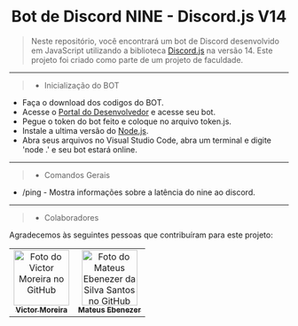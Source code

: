 <h1 align="center">
  <br>Bot de Discord NINE - Discord.js V14
</h1>

> Neste repositório, você encontrará um bot de Discord desenvolvido em JavaScript utilizando a biblioteca [Discord.js](https://github.com/discordjs/discord.js) na versão 14. Este projeto foi criado como parte de um projeto de faculdade.

---

> * Inicialização do BOT

* Faça o download dos codigos do BOT.
* Acesse o [Portal do Desenvolvedor](https://discord.com/developers/applications) e acesse seu bot.
* Pegue o token do bot feito e coloque no arquivo token.js.
* Instale a ultima versão do [Node.js](https://nodejs.org/en).
* Abra seus arquivos no Visual Studio Code, abra um terminal e digite 'node .' e seu bot estará online.

---

> * Comandos Gerais

* /ping - Mostra informações sobre a latência do nine ao discord.

---

> * Colaboradores

Agradecemos às seguintes pessoas que contribuíram para este projeto:

<table>
  <tr>
    <td align="center">
      <a href="#">
        <img src="https://avatars.githubusercontent.com/u/121199565?v=4" width="100px;" alt="Foto do Victor Moreira no GitHub"/><br>
        <sub>
          <b>Victor Moreira</b>
        </sub>
      </a>
    </td>
    <td align="center">
      <a href="#">
        <img src="https://avatars.githubusercontent.com/u/143097497?v=4" width="100px;" alt="Foto do Mateus Ebenezer da Silva Santos no GitHub"/><br>
        <sub>
          <b>Mateus Ebenezer</b>
        </sub>
      </a>
    </td>
  </tr>
</table>
